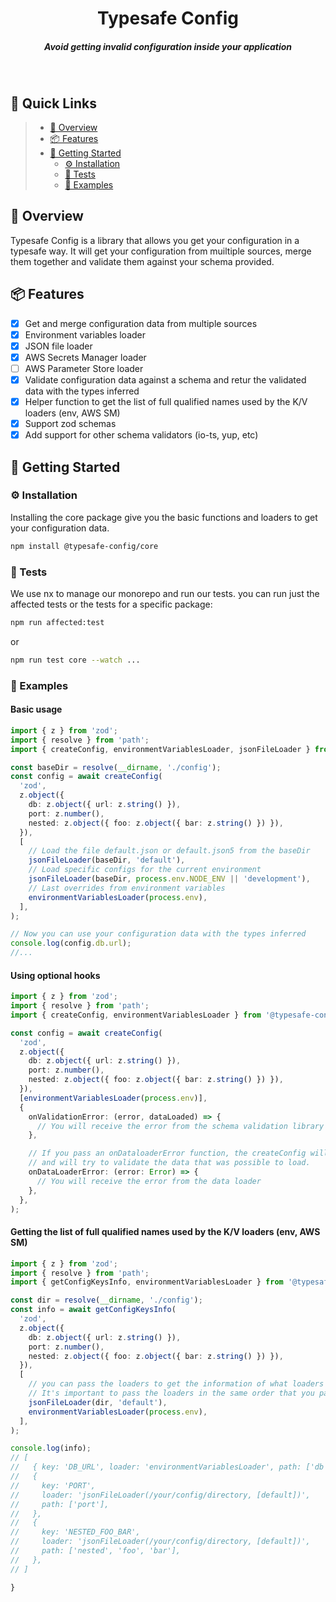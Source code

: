 <div align="center">
    <h1 align="center">Typesafe Config</h1>
    <h5>Avoid getting invalid configuration inside your application</h5>
</div>
<br/>

## 🔗 Quick Links

> - [📍 Overview](#-overview)
> - [📦 Features](#-features)
> - [🚀 Getting Started](#-getting-started)
>   - [⚙️ Installation](#-installation)
>   - [🧪 Tests](#-tests)
>   - [🚀 Examples](#-examples)

## 📍 Overview

Typesafe Config is a library that allows you get your configuration in a typesafe way.
It will get your configuration from muiltiple sources, merge them together and validate them against your schema provided.

## 📦 Features

- [x] Get and merge configuration data from multiple sources
- [x] Environment variables loader
- [x] JSON file loader
- [x] AWS Secrets Manager loader
- [ ] AWS Parameter Store loader
- [x] Validate configuration data against a schema and retur the validated data with the types inferred
- [x] Helper function to get the list of full qualified names used by the K/V loaders (env, AWS SM)
- [x] Support zod schemas
- [x] Add support for other schema validators (io-ts, yup, etc)

## 🚀 Getting Started

### ⚙️ Installation

Installing the core package give you the basic functions and loaders to get your configuration data.

```bash
npm install @typesafe-config/core
```

### 🧪 Tests

We use nx to manage our monorepo and run our tests. you can run just the affected tests or the tests for a specific package:

```bash
npm run affected:test
```

or

```bash
npm run test core --watch ...
```

### 🚀 Examples

#### Basic usage

```typescript
import { z } from 'zod';
import { resolve } from 'path';
import { createConfig, environmentVariablesLoader, jsonFileLoader } from '@typesafe-config/core';

const baseDir = resolve(__dirname, './config');
const config = await createConfig(
  'zod',
  z.object({
    db: z.object({ url: z.string() }),
    port: z.number(),
    nested: z.object({ foo: z.object({ bar: z.string() }) }),
  }),
  [
    // Load the file default.json or default.json5 from the baseDir
    jsonFileLoader(baseDir, 'default'),
    // Load specific configs for the current environment
    jsonFileLoader(baseDir, process.env.NODE_ENV || 'development'),
    // Last overrides from environment variables
    environmentVariablesLoader(process.env),
  ],
);

// Now you can use your configuration data with the types inferred
console.log(config.db.url);
//...
```

#### Using optional hooks

```typescript
import { z } from 'zod';
import { resolve } from 'path';
import { createConfig, environmentVariablesLoader } from '@typesafe-config/core';

const config = await createConfig(
  'zod',
  z.object({
    db: z.object({ url: z.string() }),
    port: z.number(),
    nested: z.object({ foo: z.object({ bar: z.string() }) }),
  }),
  [environmentVariablesLoader(process.env)],
  {
    onValidationError: (error, dataLoaded) => {
      // You will receive the error from the schema validation library and the data loaded so far
    },

    // If you pass an onDataloaderError function, the createConfig will not throw an error if one of the loaders fail
    // and will try to validate the data that was possible to load.
    onDataLoaderError: (error: Error) => {
      // You will receive the error from the data loader
    },
  },
);
```

#### Getting the list of full qualified names used by the K/V loaders (env, AWS SM)

```typescript
import { z } from 'zod';
import { resolve } from 'path';
import { getConfigKeysInfo, environmentVariablesLoader } from '@typesafe-config/core';

const dir = resolve(__dirname, './config');
const info = await getConfigKeysInfo(
  'zod',
  z.object({
    db: z.object({ url: z.string() }),
    port: z.number(),
    nested: z.object({ foo: z.object({ bar: z.string() }) }),
  }),
  [
    // you can pass the loaders to get the information of what loaders was used for each key
    // It's important to pass the loaders in the same order that you pass to the createConfig function
    jsonFileLoader(dir, 'default'),
    environmentVariablesLoader(process.env),
  ],
);

console.log(info);
// [
//   { key: 'DB_URL', loader: 'environmentVariablesLoader', path: ['db', 'url'] },
//   {
//     key: 'PORT',
//     loader: 'jsonFileLoader(/your/config/directory, [default])',
//     path: ['port'],
//   },
//   {
//     key: 'NESTED_FOO_BAR',
//     loader: 'jsonFileLoader(/your/config/directory, [default])',
//     path: ['nested', 'foo', 'bar'],
//   },
// ]

}
```
